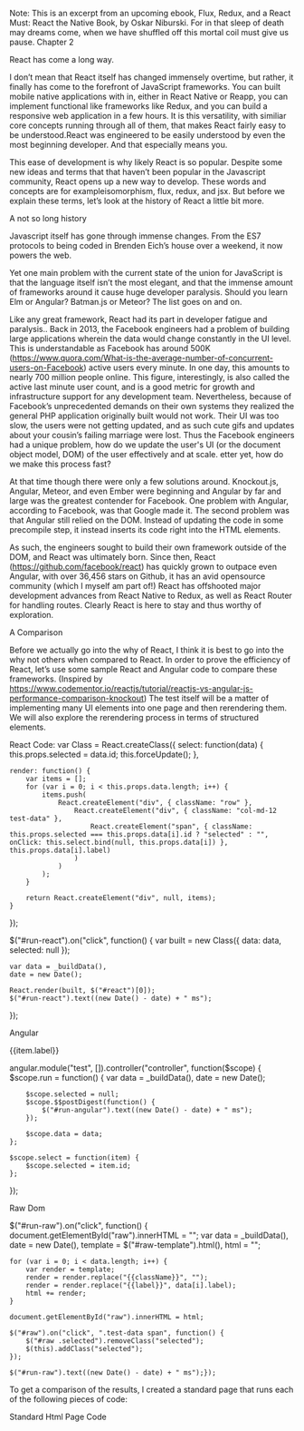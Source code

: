 Note: This is an excerpt from an upcoming ebook, Flux, Redux, and a React Must: React the Native Book, by Oskar Niburski.
For in that sleep of death may dreams come, when we have shuffled off this mortal coil must give us pause.
Chapter 2

React has come a long way.

I don’t mean that React itself has changed immensely overtime, but rather, it finally has come to the forefront of JavaScript frameworks. You can built mobile native applications with in, either in React Native or Reapp, you can implement functional like frameworks like Redux, and you can build a responsive web application in a few hours. It is this versatility, with similiar core concepts running through all of them, that makes React fairly easy to be understood.React was engineered to be easily understood by even the most beginning developer. And that especially means you.

This ease of development is why likely React is so popular. Despite some new ideas and terms that that haven’t been popular in the Javascript community, React opens up a new way to develop. These words and concepts are for exampleisomorphism, flux, redux, and jsx. But before we explain these terms, let’s look at the history of React a little bit more.

A not so long history

Javascript itself has gone through immense changes. From the ES7 protocols to being coded in Brenden Eich’s house over a weekend, it now powers the web.

Yet one main problem with the current state of the union for JavaScript is that the language itself isn’t the most elegant, and that the immense amount of frameworks around it cause huge developer paralysis. Should you learn Elm or Angular? Batman.js or Meteor? The list goes on and on.

Like any great framework, React had its part in developer fatigue and paralysis.. Back in 2013, the Facebook engineers had a problem of building large applications wherein the data would change constantly in the UI level. This is understandable as Facebook  has around 500K (https://www.quora.com/What-is-the-average-number-of-concurrent-users-on-Facebook) active users every minute. In one day, this amounts to nearly 700 million people online. This figure, interestingly, is also called the active last minute user count, and is a good metric for growth and infrastructure support for any development team. Nevertheless, because of Facebook’s unprecedented demands on their own systems they realized the general PHP application originally built would not work. Their UI was too slow, the users were not getting updated, and as such cute gifs and updates about your cousin’s failing marriage were lost. Thus the Facebook engineers had a unique problem, how do we update the user's UI (or the document object model, DOM) of the user effectively and at scale. etter yet, how do we make this process fast?

At that time though there were only a few solutions around. Knockout.js, Angular, Meteor, and even Ember were beginning and Angular by far and large was the greatest contender for Facebook. One problem with Angular, according to Facebook, was that Google made it. The second problem was that Angular still relied on the DOM. Instead of updating the code in some precompile step, it instead inserts its code right into the HTML elements.  

As such, the engineers sought to build their own framework outside of the DOM, and React was ultimately born. Since then, React (https://github.com/facebook/react) has quickly grown to outpace even Angular, with over 36,456 stars on Github, it has an avid opensource community (which I myself am part of!) React has offshooted major development advances from React Native to Redux, as well as React Router for handling routes. Clearly React is here to stay and thus worthy of exploration.

A Comparison

Before we actually go into the why of React, I think it is best to go into the why not others when compared to React. In order to prove the efficiency of React, let’s use some sample React and Angular code to compare these frameworks. (Inspired by https://www.codementor.io/reactjs/tutorial/reactjs-vs-angular-js-performance-comparison-knockout)
The test itself will be a matter of implementing many UI elements into one page and then rerendering them. We will also explore the rerendering process in terms of structured elements. 

React Code:
var Class = React.createClass({
    select: function(data) {
        this.props.selected = data.id;
        this.forceUpdate();
    },

    render: function() {
        var items = [];
        for (var i = 0; i < this.props.data.length; i++) {
            items.push(
                React.createElement("div", { className: "row" },
                    React.createElement("div", { className: "col-md-12 test-data" },
                        React.createElement("span", { className: this.props.selected === this.props.data[i].id ? "selected" : "", onClick: this.select.bind(null, this.props.data[i]) }, this.props.data[i].label)
                    )
                )
            );
        }

        return React.createElement("div", null, items);
    }
});

$("#run-react").on("click", function() {
    var built = new Class({ data: data, selected: null });

    var data = _buildData(),
    date = new Date();

    React.render(built, $("#react")[0]);
    $("#run-react").text((new Date() - date) + " ms");
});

Angular
<div>
    <div class="row" ng-repeat="item in data">
        <div class="col-md-12 test-data">
            <span ng-class="{ selected: item.id === $parent.selected }" ng-click="select(item)">{{item.label}}</span>
        </div>
    </div>
</div>

angular.module("test", []).controller("controller", function($scope) {
    $scope.run = function() {
        var data = _buildData(),
        date = new Date();

        $scope.selected = null;
        $scope.$$postDigest(function() {
            $("#run-angular").text((new Date() - date) + " ms");
        });

        $scope.data = data;
    };

    $scope.select = function(item) {
        $scope.selected = item.id;
    };
});

Raw Dom
<script type="text/html" id="raw-template">
    <div class="row">
        <div class="col-md-12 test-data">
            <span class="{{className}}">{{label}}</span>
        </div>
    </div>
</script>

$("#run-raw").on("click", function() {
    document.getElementById("raw").innerHTML = "";
    var data = _buildData(),
        date = new Date(),
        template = $("#raw-template").html(),
        html = "";

    for (var i = 0; i < data.length; i++) {
        var render = template;
        render = render.replace("{{className}}", "");
        render = render.replace("{{label}}", data[i].label);
        html += render;
    }

    document.getElementById("raw").innerHTML = html;

    $("#raw").on("click", ".test-data span", function() {
        $("#raw .selected").removeClass("selected");
        $(this).addClass("selected");
    });

    $("#run-raw").text((new Date() - date) + " ms");});

To get a comparison of the results, I created a standard page that runs each of the following pieces of code: 

Standard Html Page Code
        <script type="text/javascript" src="//cdnjs.cloudflare.com/ajax/libs/angular.js/1.3.3/angular.min.js"></script>
        <script type="text/javascript" src="//cdnjs.cloudflare.com/ajax/libs/react/0.12.1/react.js"></script>
        <script type="text/javascript">
            console.timeEnd("build");

            document.addEventListener("DOMContentLoaded", function() { 
                _react();
                _raw();
            });
            _angular();

            function _buildData(count) {
                count = count || 1000;

                var adjectives = ["pretty", "large", "big", "small", "tall", "short", "long", "handsome", "plain", "quaint", "clean", "elegant", "easy", "angry", "crazy", "helpful", "mushy", "odd", "unsightly", "adorable", "important", "inexpensive", "cheap", "expensive", "fancy"];var colours = ["red", "yellow", "blue", "green", "pink", "brown", "purple", "brown", "white", "black", "orange"];var nouns = ["table", "chair", "house", "bbq", "desk", "car", "pony", "cookie", "sandwich", "burger", "pizza", "mouse", "keyboard"];
                var data = [];
                for (var i = 0; i < count; i++)
                    data.push({id: i+1, label: adjectives[_random(adjectives.length)] + " " + colours[_random(colours.length)] + " " + nouns[_random(nouns.length)] });
                return data;
            }

            function _random(max) {return Math.round(Math.random()*1000)%max;}            
            function _angular(data) {...}
            function _react() {...}
            function _raw() {...}

            ko.observableArray.fn.reset = function(values) {
                var array = this();
                this.valueWillMutate();
                ko.utils.arrayPushAll(array, values);
                this.valueHasMutated();
            };
        </script>
If we were to run each one of these buttons once, we would see something like this:


But of course, one time running isn’t indicative of anything. And what’s more, we have to test on many browsers!So what if we ran this over many times, over many browsers? What would we get? The answer, like hopefully many things, is below in the ebook.

Figures
Using our test code, we saw after one time, the speed favored React, but would this stand true given multiple tests. Looking at the graph for chrome gives us a telling image:

Below you see graphs for other browsers, as well as a comparison of the various size of the repos for Angular and React.
It is clear that React is a head and shoulders above the others in terms of benchmarking, and although usually is only a few ms off the raw implementation, it sometimes beats it.

//More graphs

Comparing the two in terms of download size, despite React’s speed, it is a much larger file size as a whole (~1.8MB). Angular is only 50KB. (https://docs.angularjs.org/misc/faq). However, if we only use the View layer in React, and not the entire application, it’s size is much more reasonable at 26KB. (https://blog.liip.ch/archive/2014/09/16/angularjs-vs-reactjs-for-large-web-applications.html)

What about real time rendering of UI elements, is React faster there? Well, using our examples we can see how React performs. Adding a preformatted tag into the code, at the very top of the html elements, allows us to test each run’s example of how they actually load the individual and changing components. With Angular you will see flutter this pre tag on each implementation. The React code however seems aware almost of this formatted tag, and instead works around it. It updates everything else except that tag!
// images

So the question then becomes how is React doing what it is doing?

What’s so good about React:

React has created and simultaneously ended Javascript fatigue. It has made palsied developers into frenzied advocates. And the reason was seen above, it is fast and efficient.

But why is it so fast. Let’s go into some of its features then.

React has great production experience: Unlike other frameworks like Elm, Meteor, or Ember, React is used by billions of people every year by Facebook. It is tested and has a huge community behind it, constantly optomizing code. Like Postgresql did to mysql, I imagine React will do to other frameworks because of its sheer use by other developers.
React is Pluggable: Basically React can be an MVC or MVVM framework, but it often times is only a view layer. Therefore it can be integrated into any app by just targetting this View layer for React. Such a feature is advantageous, that because React is developer agnostic, it is able to be used in any part of an application!
Composable: React uses a tree like structure (refer to the figure below) to refer to its individual components. Each component has a reference to another component, and thus creates a hierarchical structure with many leafs and branches. This interlocking of components allows React to reuse its own components, and thus makes for a modular and dynamic developer environment. Furthermore, this structure allows it to build out a virtual DOM that represents each of these components
Non Trashing UIs: React builds out the virtual DOM in such a way it knows exactly what to build and where. This allows for smooth UI change, without any odd bubble effects or unforeseen consequences like those seen in Angular or Ember.

JSX: Angular and Ember load their JavaScript into the DOM itself. This can be seen in my example code for testing the speed of the framework. This works great perhaps for small apps, but leads to many errors. Because HTML is not a compiled language, and itself is just markdown, it becomes difficult to track errors. There is no compile process to see if your Angular code is itself accurate, and if there are bugs in it. JSX was introduced by the engineering team to compile JavaScript into HTML elements, and thus track errors in your code (for example, orphaned HTML tags, in correct returns, improper property types for elements). This is a great advantage for React, as it allows for a more controlled developer environment and allows JavaScript to do what it does best, which is dynamic control, and the HTML serve only as document structure afterwards.

Further Explanation: How does react know what to update?


Looking at the above image is telling. React’s virtual DOM updating looks very similar to how Git determines differences in code. Some have made the comparison of React’s virtual DOM to the legendary SVN. Nevertheless, an explanation is necessary. 

Put simply, React sets up key attributes to each element in the virtual DOM. It tracks these IDs and keys. Once a change is made to one of these elements (it’s components are rendered in a tree like structure), the state of that component is active, or ‘dirty’ using web terminology. React notices this, because it has constructed a virtual DOM that has a diff tracker for all the DOM changes. Once one is fired off, it rerenders those elements that are affected.

This re-rendering process explains React’s speed. Because it only renders what is necessary, it doesn’t have to re-render the entire DOM unlike Angular. Because Angular isn’t the smartest at tracking what changed in the UI element, it must change everything, and thus causes a slow down for larger applications.

This further explains the flickering of the `pre` tag example. Because Angular renders everything, the pre flag flickers as it is rendered once again during a change by the DOM. However, in the case of React you see that the virtual DOM never changes that element. Instead, it renders the elements around it, as the pre tag is not part of the React change in the virtual DOM. Once the DOM is rerendered, it spits out only what is necessary.

React Negatives
Yet React is not without its negatives. Here are a few notable criticisms:
Too much boilerplate: Looking at the Angular code and the pure React code, you see the Angular JS is much smaller than React’s. This is true. However, if you take into account Angular’s own need to rely on the DOM (and thus setting ng-attributes everywhere), they are much more comparable in size. Building in React though comes with many different boilerplating problems, especially with React Native or Flux. However, many libraries reduce this repetitive code. Lastly, in terms of boilerplate, once it is truly set up, development is incredibly quick!
No explicit two way binding: React is unidirectional, and only allows for one way to update the DOM. Referring to the image below, you see that the application notifies in one way, and the virtual DOM, as well as the DOM also updates in one way. In Angular, there is two way binding, that a change in the App immediately changes the DOM. However React is opinionated that unidirectional binding allows for more control of your application, and removes unintended consequences and cascades from your application’s UI.
JSX: Now I argued above of JSX’s strengths, but it does come with many weaknesses. The separation of concerns, JS in HTML vs HTML in JS, is immediately throw out the window when developing with JSX. However I submit that when using JSX, debugging becomes a breeze because you know where the error occurs. With JS in HTML, because there is no explicit interface and HTML is not strictly parsed like JS, it becomes a whole lot messier to debug.

Ultimately, React is a choice like any JS framework. Although I think it has a lot of strengths, it ultimately depends on your own comfort as a developer and your want to build with it. Any engineering problem is for the most part possible, React in my opinion just makes it a whole lot easier. 

But what about Redux, Flux!

These terms are just buzzwords, and not actually React. They are implementations of React, but quickly, flux is a unidirectional organizational pattern for using React in applications. Redux, inspired by frameworks like Elm, is another functional organizational framework, based on state-like programs.

With a little bit of React's watercooler moments under our belt, let's go to actually coding something. Chapter three and onwards!


